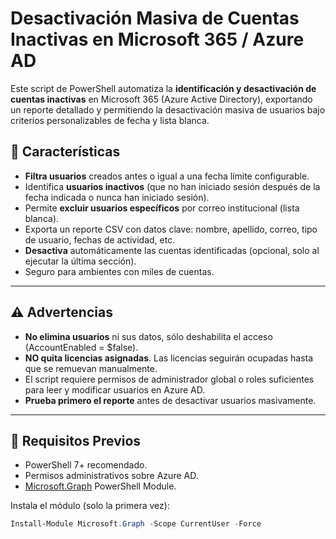 # Desactivación Masiva de Cuentas Inactivas en Microsoft 365 / Azure AD

Este script de PowerShell automatiza la **identificación y desactivación de cuentas inactivas** en Microsoft 365 (Azure Active Directory), exportando un reporte detallado y permitiendo la desactivación masiva de usuarios bajo criterios personalizables de fecha y lista blanca.

## 🚩 **Características**

- **Filtra usuarios** creados antes o igual a una fecha límite configurable.
- Identifica **usuarios inactivos** (que no han iniciado sesión después de la fecha indicada o nunca han iniciado sesión).
- Permite **excluir usuarios específicos** por correo institucional (lista blanca).
- Exporta un reporte CSV con datos clave: nombre, apellido, correo, tipo de usuario, fechas de actividad, etc.
- **Desactiva** automáticamente las cuentas identificadas (opcional, solo al ejecutar la última sección).
- Seguro para ambientes con miles de cuentas.

---

## ⚠️ Advertencias

- **No elimina usuarios** ni sus datos, sólo deshabilita el acceso (AccountEnabled = $false).
- **NO quita licencias asignadas**. Las licencias seguirán ocupadas hasta que se remuevan manualmente.
- El script requiere permisos de administrador global o roles suficientes para leer y modificar usuarios en Azure AD.
- **Prueba primero el reporte** antes de desactivar usuarios masivamente.

---

## 📝 **Requisitos Previos**

- PowerShell 7+ recomendado.
- Permisos administrativos sobre Azure AD.
- [Microsoft.Graph](https://learn.microsoft.com/powershell/microsoftgraph/overview) PowerShell Module.

Instala el módulo (solo la primera vez):

```powershell
Install-Module Microsoft.Graph -Scope CurrentUser -Force
